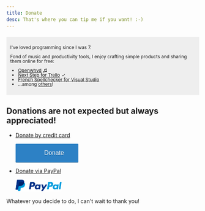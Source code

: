 ```yaml
---
title: Donate
desc: That's where you can tip me if you want! :-)
---
```

<section style="background-color: #eee; padding: 10px; margin: 20px 0; font-size: 12px; line-height: 100%;">
  <p>I've loved programming since I was 7.</p>
  <p>Fond of music and productivity tools, I enjoy crafting simple products and sharing them online for free:</p>
  <ul>
    <li><a href="https://openwhyd.org/">Openwhyd</a> ♫</li>
    <li><a href="https://adrienjoly.com/chrome-next-step-for-trello/">Next Step for Trello</a> ✓</li>
    <li><a href="https://marketplace.visualstudio.com/items?itemName=adrienjoly.vscode-spellchecker-fr">French Spellchecker for Visual Studio</a></li>
    <li>...among <a href="/prod">others</a>!</li>
  </ul>
</section>

## Donations are not expected but always appreciated!

<ul>
  <li>
    <a href="https://donorbox.org/next-step-for-trello">
      <p>Donate by credit card</p>
    </a>
    <a class="dbox-donation-button" href="https://donorbox.org/next-step-for-trello" style="background:#2d81c5 url(https://d1iczxrky3cnb2.cloudfront.net/red_logo.png) no-repeat 37px center; color: #fff;text-decoration: none;font-family: Verdana,sans-serif;display: inline-block;font-size: 16px;padding: 15px 38px 15px 75px; -webkit-border-radius: 2px; -moz-border-radius: 2px; border-radius: 2px; box-shadow: 0 1px 0 0 #1f5a89; text-shadow: 0 1px rgba(0, 0, 0, 0.3);" >Donate</a>
  </li>
  <li>
    <a href="https://www.paypal.me/adrienjoly">
      <p>Donate via PayPal</p>
      <p><img src="/img/btn-paypal.png" style="width:120px"></p>
    </a>
  </li>
  <!--
  <li>
    <p><a href="https://flattr.com/profile/adrienjoly">Donate via Flattr</a></p>
    <p>
      <script id='fbmeops'>(function(i){var f,s=document.getElementById(i);f=document.createElement('iframe');f.src='//button.flattr.com/view/?fid=poj5gn&button=compact&url='+encodeURIComponent(document.URL);f.title='Flattr';f.height=20;f.width=110;f.style.borderWidth=0;s.parentNode.insertBefore(f,s);})('fbmeops');</script>
    </p>
  </li>
  -->
  <!--
  <li>
    <p><a href="https://www.amazon.fr/gp/registry/wishlist/26MSJZAHFCAYV">...or send me a gift, from my Amazon wishlist ^^</a></p>
  </li>
  -->
</ul>

<p>Whatever you decide to do, I can't wait to thank you!</p>
